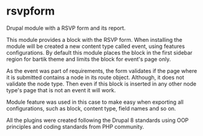# rsvpform
Drupal module with a RSVP form and its report.


This module provides a block with the RSVP form.
When installing the module will be created a new content type called event, using features configurations.
By default this module places the block in the first sidebar region for bartik theme and limits the block for event's page only.

As the event was part of requirements, the form validates if the page where it is submitted contains a node in its route object.
Although, it does not validate the node type. Then even if this block is inserted in any other node type's page that is not an event it will work.

Module feature was used in this case to make easy when exporting all configurations, such as block, content type, field names and so on.

All the plugins were created following the Drupal 8 standards using OOP principles and coding standards from PHP community.
